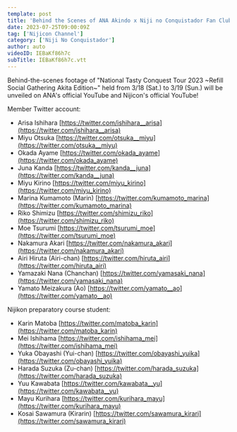 ```yaml
---
template: post
title: 'Behind the Scenes of ANA Akindo x Niji no Conquistador Fan Club Tour [ANA Journey ~Akita Edition~]'
date: 2023-07-25T09:00:09Z
tag: ['Nijicon Channel']
category: ['Niji No Conquistador']
author: auto 
videoID: IEBaKf86h7c
subTitle: IEBaKf86h7c.vtt
---
```

Behind-the-scenes footage of "National Tasty Conquest Tour 2023 ~Refill Social Gathering Akita Edition~" held from 3/18 (Sat.) to 3/19 (Sun.) will be unveiled on ANA's official YouTube and Nijicon's official YouTube!

Member Twitter account:

- Arisa Ishihara [https://twitter.com/ishihara__arisa](https://twitter.com/ishihara__arisa)
- Miyu Otsuka [https://twitter.com/otsuka__miyu](https://twitter.com/otsuka__miyu)
- Okada Ayame [https://twitter.com/okada_ayame](https://twitter.com/okada_ayame)
- Juna Kanda [https://twitter.com/kanda__juna](https://twitter.com/kanda__juna)
- Miyu Kirino [https://twitter.com/miyu_kirino](https://twitter.com/miyu_kirino)
- Marina Kumamoto (Marin) [https://twitter.com/kumamoto_marina](https://twitter.com/kumamoto_marina)
- Riko Shimizu [https://twitter.com/shimizu_riko](https://twitter.com/shimizu_riko)
- Moe Tsurumi [https://twitter.com/tsurumi_moe](https://twitter.com/tsurumi_moe)
- Nakamura Akari [https://twitter.com/nakamura_akari](https://twitter.com/nakamura_akari)
- Airi Hiruta (Airi-chan) [https://twitter.com/hiruta_airi](https://twitter.com/hiruta_airi)
- Yamazaki Nana (Chanchan) [https://twitter.com/yamasaki_nana](https://twitter.com/yamasaki_nana)
- Yamato Meizakura (Ao) [https://twitter.com/yamato__ao](https://twitter.com/yamato__ao)

Nijikon preparatory course student:

- Karin Matoba [https://twitter.com/matoba_karin](https://twitter.com/matoba_karin)
- Mei Ishihama [https://twitter.com/ishihama_mei](https://twitter.com/ishihama_mei)
- Yuka Obayashi (Yui-chan) [https://twitter.com/obayashi_yuika](https://twitter.com/obayashi_yuika)
- Harada Suzuka (Zu-chan) [https://twitter.com/harada_suzuka](https://twitter.com/harada_suzuka)
- Yuu Kawabata [https://twitter.com/kawabata__yu](https://twitter.com/kawabata__yu)
- Mayu Kurihara [https://twitter.com/kurihara_mayu](https://twitter.com/kurihara_mayu)
- Kosai Sawamura (Kirarin) [https://twitter.com/sawamura_kirari](https://twitter.com/sawamura_kirari)